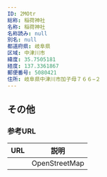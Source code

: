 ```yaml
---
ID: 2MOtr
総称: 稲荷神社
名称: 稲荷神社
名称読み: null
別名: null
都道府県: 岐阜県
区域: 中津川市
緯度: 35.7505181
経度: 137.3361867
郵便番号: 5080421
住所: 岐阜県中津川市加子母７６６−２
---
```


## その他

### 参考URL

| URL | 説明          |
| --- | ------------- |
|     | OpenStreetMap |
